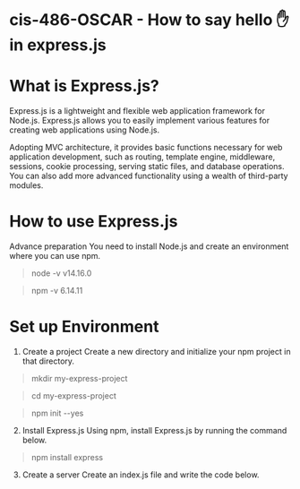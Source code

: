 # cis-486-OSCAR - How to say hello ✋ in express.js

# What is Express.js?
Express.js is a lightweight and flexible web application framework for Node.js.
Express.js allows you to easily implement various features for creating web applications using Node.js.

Adopting MVC architecture, it provides basic functions necessary for web application development, such as routing, template engine, middleware, sessions, cookie processing, serving static files, and database operations.
You can also add more advanced functionality using a wealth of third-party modules.

# How to use Express.js
Advance preparation
You need to install Node.js and create an environment where you can use npm.
>node -v
v14.16.0

>npm -v
6.14.11

# Set up Environment
1. Create a project
Create a new directory and initialize your npm project in that directory.
>mkdir my-express-project

>cd my-express-project

>npm init --yes

2. Install Express.js
Using npm, install Express.js by running the command below.
>npm install express

3. Create a server
Create an index.js file and write the code below.

